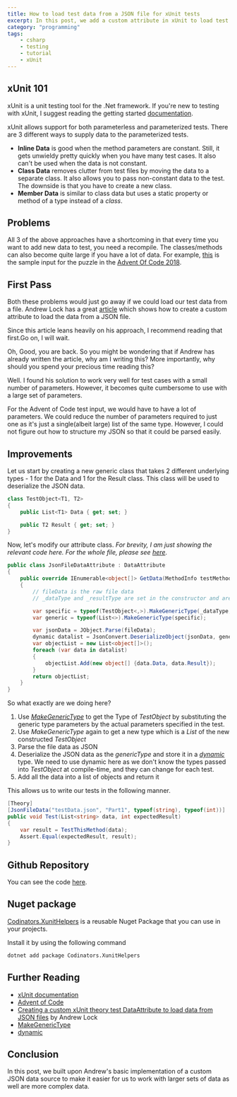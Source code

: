 ```yaml
---
title: How to load test data from a JSON file for xUnit tests
excerpt: In this post, we add a custom attribute in xUnit to load test data from a JSON file.
category: "programming"
tags:
    - csharp
    - testing
    - tutorial
    - xUnit
---
```


## xUnit 101

xUnit is a unit testing tool for the .Net framework. If you're new to testing with xUnit, I suggest reading the getting started [documentation](https://xunit.net/docs/getting-started/netcore/visual-studio).

xUnit allows support for both parameterless and parameterized tests. There are 3 different ways to supply data to the parameterized tests.

-   **Inline Data** is good when the method parameters are constant. Still, it gets unwieldy pretty quickly when you have many test cases. It also can't be used when the data is not constant.
-   **Class Data** removes clutter from test files by moving the data to a separate class. It also allows you to pass non-constant data to the test. The downside is that you have to create a new class.
-   **Member Data** is similar to class data but uses a static property or method of a type instead of a _class_.

## Problems

All 3 of the above approaches have a shortcoming in that every time you want to add new data to test, you need a recompile. The classes/methods can also become quite large if you have a lot of data. For example, [this](https://github.com/AnkurSheel/AdventOfCode2018/blob/84f0174ce6d35bef70e45b1713d2e23272dc5a29/AdventOfCode2018.Tests/Day1/testData.json#L37-L1054) is the sample input for the puzzle in the [Advent Of Code 2018](https://adventofcode.com/2018).

## First Pass

Both these problems would just go away if we could load our test data from a file. Andrew Lock has a great [article](https://andrewlock.net/creating-a-custom-xunit-theory-test-dataattribute-to-load-data-from-json-files/) which shows how to create a custom attribute to load the data from a JSON file.

Since this article leans heavily on his approach, I recommend reading that first.Go on, I will wait.

Oh, Good, you are back. So you might be wondering that if Andrew has already written the article, why am I writing this? More importantly, why should you spend your precious time reading this?

Well. I found his solution to work very well for test cases with a small number of parameters. However, it becomes quite cumbersome to use with a large set of parameters.

For the Advent of Code test input, we would have to have a lot of parameters. We could reduce the number of parameters required to just one as it's just a single(albeit large) list of the same type. However, I could not figure out how to structure my JSON so that it could be parsed easily.

## Improvements

Let us start by creating a new generic class that takes 2 different underlying types - 1 for the Data and 1 for the Result class. This class will be used to deserialize the JSON data.

```csharp
class TestObject<T1, T2>
{
    public List<T1> Data { get; set; }

    public T2 Result { get; set; }
}
```

Now, let's modify our attribute class. _For brevity, I am just showing the relevant code here. For the whole file, please see [here](https://github.com/AnkurSheel/xUnitHelpers/blob/master/xUnitHelpers/JsonFileDataAttribute.cs)_.

```csharp
public class JsonFileDataAttribute : DataAttribute
{
    public override IEnumerable<object[]> GetData(MethodInfo testMethod)
    {
        // fileData is the raw file data
        // _dataType and _resultType are set in the constructor and are the types for the input data and the result

        var specific = typeof(TestObject<,>).MakeGenericType(_dataType, _resultType);
        var generic = typeof(List<>).MakeGenericType(specific);

        var jsonData = JObject.Parse(fileData);
        dynamic datalist = JsonConvert.DeserializeObject(jsonData, generic);
        var objectList = new List<object[]>();
        foreach (var data in datalist)
        {
            objectList.Add(new object[] {data.Data, data.Result});
        }
        return objectList;
    }
}
```

So what exactly are we doing here?

1. Use _[MakeGenericType](<https://docs.microsoft.com/en-us/dotnet/api/system.type.makegenerictype?f1url=https%3A%2F%2Fmsdn.microsoft.com%2Fquery%2Fdev15.query%3FappId%3DDev15IDEF1%26l%3DEN-US%26k%3Dk(System.Type.MakeGenericType);k(DevLang-csharp)%26rd%3Dtrue&view=netframework-4.7.2>)_ to get the Type of _TestObject_ by substituting the generic type parameters by the actual parameters specified in the test.
2. Use _MakeGenericType_ again to get a new type which is a _List_ of the new constructed _TestObject_
3. Parse the file data as JSON
4. Deserialize the JSON data as the _genericType_ and store it in a _[dynamic](<https://docs.microsoft.com/en-us/dotnet/csharp/language-reference/keywords/dynamic?f1url=https%3A%2F%2Fmsdn.microsoft.com%2Fquery%2Fdev15.query%3FappId%3DDev15IDEF1%26l%3DEN-US%26k%3Dk(dynamic_CSharpKeyword)%3Bk(DevLang-csharp)%26rd%3Dtrue>)_ type. We need to use dynamic here as we don't know the types passed into _TestObject_ at compile-time, and they can change for each test.
5. Add all the data into a list of objects and return it

This allows us to write our tests in the following manner.

```csharp
[Theory]
[JsonFileData("testData.json", "Part1", typeof(string), typeof(int))]
public void Test(List<string> data, int expectedResult)
{
    var result = TestThisMethod(data);
    Assert.Equal(expectedResult, result);
}
```

## Github Repository

You can see the code [here](https://github.com/AnkurSheel/xUnitHelpers).

## Nuget package

[Codinators.XunitHelpers](https://www.nuget.org/packages/Codinators.XunitHelpers/) is a reusable Nuget Package that you can use in your projects.

Install it by using the following command

```bash
dotnet add package Codinators.XunitHelpers
```

## Further Reading

-   [xUnit documentation](https://xunit.net/docs/getting-started/netcore/visual-studio)
-   [Advent of Code](https://adventofcode.com)
-   [Creating a custom xUnit theory test DataAttribute to load data from JSON files](https://andrewlock.net/creating-a-custom-xunit-theory-test-dataattribute-to-load-data-from-json-files/) by Andrew Lock
-   [MakeGenericType](<https://docs.microsoft.com/en-us/dotnet/api/system.type.makegenerictype?f1url=https%3A%2F%2Fmsdn.microsoft.com%2Fquery%2Fdev15.query%3FappId%3DDev15IDEF1%26l%3DEN-US%26k%3Dk(System.Type.MakeGenericType);k(DevLang-csharp)%26rd%3Dtrue&view=netframework-4.7.2>)
-   [dynamic](<https://docs.microsoft.com/en-us/dotnet/csharp/language-reference/keywords/dynamic?f1url=https%3A%2F%2Fmsdn.microsoft.com%2Fquery%2Fdev15.query%3FappId%3DDev15IDEF1%26l%3DEN-US%26k%3Dk(dynamic_CSharpKeyword)%3Bk(DevLang-csharp)%26rd%3Dtrue>)

## Conclusion

In this post, we built upon Andrew's basic implementation of a custom JSON data source to make it easier for us to work with larger sets of data as well are more complex data.

